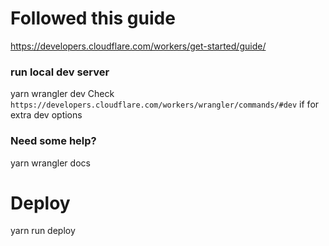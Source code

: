 # Followed this guide
https://developers.cloudflare.com/workers/get-started/guide/


### run local dev server
yarn wrangler dev
Check `https://developers.cloudflare.com/workers/wrangler/commands/#dev` if for extra dev options

### Need some help?
yarn wrangler docs

# Deploy
yarn run deploy



